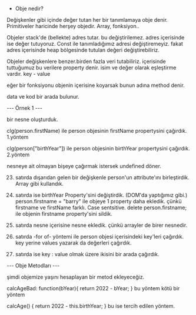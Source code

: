  - Obje nedir?

Değişkenler gibi içinde değer tutan her bir tanımlamaya obje denir. Primitiveler haricinde herşey objedir. Array, fonksiyon.. 

Objeler stack'de (bellekte) adres tutar. bu değiştirilemez. adres içerisinde ise değer tutuyoruz. Const ile tanımladığımız adresi değiştiremeyiz. fakat adres içerisinde heap bölgesinde tutulan değeri değiştirebiliriz.



Objeler değişkenlere benzer.birden fazla veri tutabiliriz. içerisinde tuttuğumuz bu verilere property denir. isim ve değer olarak eşleştirme vardır. key - value

eğer bir fonksiyonu objenin içerisine koyarsak bunun adına method denir.

data ve kod bir arada bulunur.

--- Örnek 1 ---

bir nesne oluşturduk.

clg(person.firstName) ile person objesinin firstName propertysini çağırdık. 1.yöntem

clg(person["birthYear"]) ile person objesinin birthYear propertysini çağırdık. 2.yöntem

nesneye ait olmayan bişeye çağırmak istersek undefined döner.

23. satırda dışarıdan gelen bir değişkenle person'un attribute'ını birleştirdik. Array gibi kullandık.

25. satırda ise birthYear Property'sini değiştirdik. (DOM'da yaptığımız gibi.)
person.firstname = "barry" ile objeye 1 property daha ekledik. çünkü firstname ve firstName farklı. Case sentsitive.
delete person.firstname; ile objenin firstname property'sini sildik.

30. satırda nesne içerisine nesne ekledik. çünkü arrayler de birer nesnedir.

35. satırda -for of- yöntemi ile person objesi içerisindeki key'leri çağırdık.
key yerine values yazarak da değerleri çağırdık.

43. satırda ise key : value olmak üzere ikisini bir arada çağırdık.

--- Obje Metodları ---

şimdi objemize yaşını hesaplayan bir metod ekleyeceğiz.

calcAgeBad: function(bYear){
        return 2022 - bYear;
    }  bu yöntem kötü bir yöntem

calcAge() {
        return 2022 - this.birthYear;
    } bu ise tercih edilen yöntem.